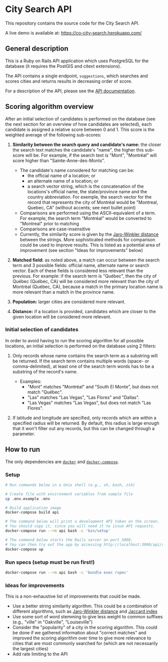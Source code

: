# City Search API

This repository contains the source code for the City Search API.

A live demo is available at: https://co-city-search.herokuapp.com/

## General description

This is a Ruby on Rails API application which uses PostgreSQL for the database
(it requires the PostGIS and citext extensions).

The API contains a single endpoint, `suggestions`, which searches and scores
cities and returns results in decreasing order of score.

For a description of the API, please see the
[API documentation](https://app.swaggerhub.com/apis-docs/setton/city_search/0.0.1).

## Scoring algorithm overview

After an initial selection of candidates is performed on the database (see
the next section for an overview of how candidates are selected), each candidate
is assigned a relative score between 0 and 1. This score is the weighted average of
the following sub-scores:

1) **Similarity between the search query and candidate's name:** the closer the search text matches
the candidate's "name", the higher this sub-score will be. For example, if the search text is "Mont",
"Montréal" will score higher than "Sainte-Anne-des-Monts".

    - The candidate's name considered for matching can be:
        - the official name of a location; or
        - an alternate name of a location; or
        - a search vector string, which is the concatenation of the locations's official name, the state/province name and the country abbreviation. For exemple, the search vector for the record that represents the city of Montréal would be "Montreal, Quebec, CA" (without accents; see next bullet point)
    - Comparisons are performed using the ASCII-equivalent of a term. For example, the search term "Montréal" would be converted to "Montreal" prior to matching
    - Comparisons are case-insensitive
    - Currently, the similarity score is given by the [Jaro-Winkler distance](https://en.wikipedia.org/wiki/Jaro%E2%80%93Winkler_distance)
      between the strings. More sophisticated methods for comparison could be
      used to improve results. This is listed as a potential area of improvement
      (see section "Ideas for improvements" below)

2) **Matched field:** as noted above, a match can occur between the search
term and 3 possible fields: official name, alternate name or search vector. Each
of these fields is considered less relevant than the previous. For example: if
the search term is "Québec", then the city of Québec (Québec, CA) will be considered more
relevant than the city of Montréal (Québec, CA), because a match in the primary location name
is more relevant than a match in the province name.

3) **Population:** larger cities are considered more relevant.

4) **Distance:** if a location is provided, candidates which are closer to the given location
will be considered more relevant.

### Initial selection of candidates

In order to avoid having to run the scoring algorithm for all possible locations, an initial selection is performed on the database using 2 filters:

1) Only records whose name contains the search term as a substring will be returned. If the search term contains multiple words (space- or comma-delimited), at least one of the search term words has to be a substring of the record's name.
    - Examples:
        - "Mont" matches "Montréal" and "South El Monte", but does not match "Québec".
        - "Las" matches "Las Vegas", "Las Flores" and "Dallas".
        - "Las Vegas" matches "Las Vegas", but does not match "Las Flores".

2) If latitude and longitude are specified, only records which are within a specified radius will be returned. By default, this radius is large enough that it won't filter out any records, but this can be changed through a parameter.

## How to run

The only dependencies are [`docker`](https://docs.docker.com/get-docker/) and [`docker-compose`](https://docs.docker.com/compose/install/).

### Setup

```bash
# Run commands below in a Unix shell (e.g., sh, bash, zsh)

# Create file with environment variables from sample file
cp .env.example .env

# Build application image
docker-compose build api

# The command below will print a development API token on the screen.
# You should copy it, since you will need it to issue API requests.
docker-compose run --rm api bash -c 'bin/setup'

# The command below starts the Rails server on port 3000.
# You can then try out the app by accessing http://localhost:3000/api/v1/suggestions?q=lon
docker-compose up
```

### Run specs (setup must be run first!)

```bash
docker-compose run --rm api bash -c 'bundle exec rspec'
```

### Ideas for improvements

This is a non-exhaustive list of improvements that could be made.

- Use a better string similarity algorithm. This could be a combination of different algorithms, such as [Jaro-Winkler distance](https://en.wikipedia.org/wiki/Jaro%E2%80%93Winkler_distance) and [Jaccard index](https://en.wikipedia.org/wiki/Jaccard_index)
- Use some sort of word stemming to give less weight to common suffixes (e.g., "ville" in "Oakville", "Louiseville")
- Consider the "popularity" of a city in the scoring algorithm. This could be done if we gathered information about "correct matches" and improved the scoring algorithm over time to give more relevance to cities that are most commonly searched for (which are not necessarily the largest cities)
- Add rate limiting to the API
